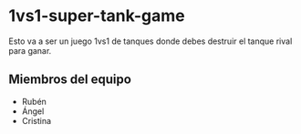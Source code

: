 # 1vs1-super-tank-game
Esto va a ser un juego 1vs1 de tanques donde debes destruir el tanque rival para ganar.
## **Miembros del equipo**

 - Rubén
 - Ángel
 - Cristina
